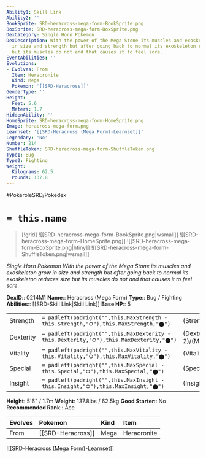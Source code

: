 ```yaml
---
Ability1: Skill Link
Ability2: ''
BookSprite: SRD-heracross-mega-form-BookSprite.png
BoxSprite: SRD-heracross-mega-form-BoxSprite.png
DexCategory: Single Horn Pokemon
DexDescription: With the power of the Mega Stone its muscles and exoskeleton grow
  in size and strength but after going back to normal its exoskeleton reduces size
  but its muscles do not and that causes it to feel sore.
EventAbilities: ''
Evolutions:
- Evolves: From
  Item: Heracronite
  Kind: Mega
  Pokemon: '[[SRD-Heracross]]'
GenderType: ''
Height:
  Feet: 5.6
  Meters: 1.7
HiddenAbility: ''
HomeSprite: SRD-heracross-mega-form-HomeSprite.png
Image: heracross-mega-form.png
Learnset: '[[SRD-Heracross (Mega Form)-Learnset]]'
Legendary: 'No'
Number: 214
ShuffleToken: SRD-heracross-mega-form-ShuffleToken.png
Type1: Bug
Type2: Fighting
Weight:
  Kilograms: 62.5
  Pounds: 137.8
---
```


#PokeroleSRD/Pokedex

# `= this.name`

> [!grid]
> ![[SRD-heracross-mega-form-BookSprite.png|wsmall]]
> ![[SRD-heracross-mega-form-HomeSprite.png]]
> ![[SRD-heracross-mega-form-BoxSprite.png|htiny]]
> ![[SRD-heracross-mega-form-ShuffleToken.png|wsmall]]


*Single Horn Pokemon*
*With the power of the Mega Stone its muscles and exoskeleton grow in size and strength but after going back to normal its exoskeleton reduces size but its muscles do not and that causes it to feel sore.*

**DexID**:: 0214M1
**Name**:: Heracross (Mega Form)
**Type**:: Bug / Fighting
**Abilities**:: [[SRD-Skill Link|Skill Link]]
**Base HP**:: 5

|           |                                                                                        |                                          |
| --------- | -------------------------------------------------------------------------------------- | ---------------------------------------- |
| Strength  | `= padleft(padright("",this.MaxStrength - this.Strength,"⭘"),this.MaxStrength,"⬤")`    | (Strength::4)/(MaxStrength::9)   |
| Dexterity | `= padleft(padright("",this.MaxDexterity - this.Dexterity,"⭘"),this.MaxDexterity,"⬤")` | (Dexterity:: 2)/(MaxDexterity::5) |
| Vitality  | `= padleft(padright("",this.MaxVitality - this.Vitality,"⭘"),this.MaxVitality,"⬤")`    | (Vitality::3)/(MaxVitality::6)   |
| Special   | `= padleft(padright("",this.MaxSpecial - this.Special,"⭘"),this.MaxSpecial,"⬤")`       | (Special::1)/(MaxSpecial::2)     |
| Insight   | `= padleft(padright("",this.MaxInsight - this.Insight,"⭘"),this.MaxInsight,"⬤")`       | (Insight::3)/(MaxInsight::6)     |

**Height**: 5'6" / 1.7m
**Weight**: 137.8lbs / 62.5kg
**Good Starter**:: No
**Recommended Rank**:: Ace

| Evolves   | Pokemon           | Kind   | Item        |
|:----------|:------------------|:-------|:------------|
| From      | [[SRD-Heracross]] | Mega   | Heracronite |

![[SRD-Heracross (Mega Form)-Learnset]]
